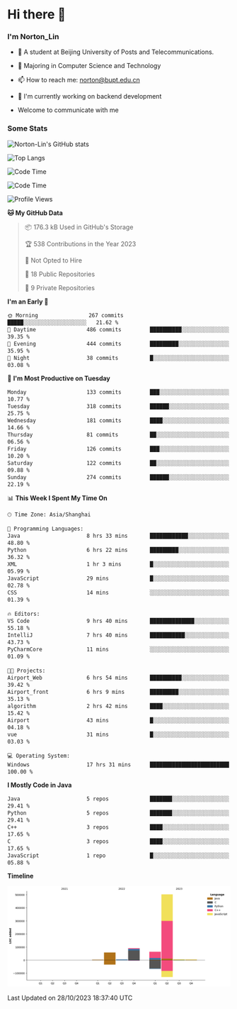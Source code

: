 
# Hi there 👋

### I'm Norton_Lin
- 🏫 A student at Beijing University of Posts and Telecommunications.
- 🌱 Majoring in Computer Science and Technology
- 📫 How to reach me: norton@bupt.edu.cn
- 🌱 I'm currently working on backend development

- Welcome to communicate with me

### Some Stats
![Norton-Lin's GitHub stats](https://github-readme-stats.vercel.app/api?username=Norton-Lin&count_private=true&show_icons=true&theme=radical)

![Top Langs](https://github-readme-stats.vercel.app/api/top-langs/?username=Norton-Lin&langs_count=10&layout=compact)

![Code Time](https://github-readme-stats.vercel.app/api/wakatime?username=Norton_Lin)

<!--START_SECTION:waka-->
![Code Time](http://img.shields.io/badge/Code%20Time-392%20hrs%2043%20mins-blue)

![Profile Views](http://img.shields.io/badge/Profile%20Views-0-blue)

**🐱 My GitHub Data** 

> 📦 176.3 kB Used in GitHub's Storage 
 > 
> 🏆 538 Contributions in the Year 2023
 > 
> 🚫 Not Opted to Hire
 > 
> 📜 18 Public Repositories 
 > 
> 🔑 9 Private Repositories 
 > 
**I'm an Early 🐤** 

```text
🌞 Morning                267 commits         █████░░░░░░░░░░░░░░░░░░░░   21.62 % 
🌆 Daytime                486 commits         ██████████░░░░░░░░░░░░░░░   39.35 % 
🌃 Evening                444 commits         █████████░░░░░░░░░░░░░░░░   35.95 % 
🌙 Night                  38 commits          █░░░░░░░░░░░░░░░░░░░░░░░░   03.08 % 
```
📅 **I'm Most Productive on Tuesday** 

```text
Monday                   133 commits         ███░░░░░░░░░░░░░░░░░░░░░░   10.77 % 
Tuesday                  318 commits         ██████░░░░░░░░░░░░░░░░░░░   25.75 % 
Wednesday                181 commits         ████░░░░░░░░░░░░░░░░░░░░░   14.66 % 
Thursday                 81 commits          ██░░░░░░░░░░░░░░░░░░░░░░░   06.56 % 
Friday                   126 commits         ███░░░░░░░░░░░░░░░░░░░░░░   10.20 % 
Saturday                 122 commits         ██░░░░░░░░░░░░░░░░░░░░░░░   09.88 % 
Sunday                   274 commits         ██████░░░░░░░░░░░░░░░░░░░   22.19 % 
```


📊 **This Week I Spent My Time On** 

```text
🕑︎ Time Zone: Asia/Shanghai

💬 Programming Languages: 
Java                     8 hrs 33 mins       ████████████░░░░░░░░░░░░░   48.80 % 
Python                   6 hrs 22 mins       █████████░░░░░░░░░░░░░░░░   36.32 % 
XML                      1 hr 3 mins         █░░░░░░░░░░░░░░░░░░░░░░░░   05.99 % 
JavaScript               29 mins             █░░░░░░░░░░░░░░░░░░░░░░░░   02.78 % 
CSS                      14 mins             ░░░░░░░░░░░░░░░░░░░░░░░░░   01.39 % 

🔥 Editors: 
VS Code                  9 hrs 40 mins       ██████████████░░░░░░░░░░░   55.18 % 
IntelliJ                 7 hrs 40 mins       ███████████░░░░░░░░░░░░░░   43.73 % 
PyCharmCore              11 mins             ░░░░░░░░░░░░░░░░░░░░░░░░░   01.09 % 

🐱‍💻 Projects: 
Airport_Web              6 hrs 54 mins       ██████████░░░░░░░░░░░░░░░   39.42 % 
Airport_front            6 hrs 9 mins        █████████░░░░░░░░░░░░░░░░   35.13 % 
algorithm                2 hrs 42 mins       ████░░░░░░░░░░░░░░░░░░░░░   15.42 % 
Airport                  43 mins             █░░░░░░░░░░░░░░░░░░░░░░░░   04.18 % 
vue                      31 mins             █░░░░░░░░░░░░░░░░░░░░░░░░   03.03 % 

💻 Operating System: 
Windows                  17 hrs 31 mins      █████████████████████████   100.00 % 
```

**I Mostly Code in Java** 

```text
Java                     5 repos             ███████░░░░░░░░░░░░░░░░░░   29.41 % 
Python                   5 repos             ███████░░░░░░░░░░░░░░░░░░   29.41 % 
C++                      3 repos             ████░░░░░░░░░░░░░░░░░░░░░   17.65 % 
C                        3 repos             ████░░░░░░░░░░░░░░░░░░░░░   17.65 % 
JavaScript               1 repo              █░░░░░░░░░░░░░░░░░░░░░░░░   05.88 % 
```



**Timeline**

![Lines of Code chart](https://raw.githubusercontent.com/Norton-Lin/Norton-Lin/main/assets/bar_graph.png)


 Last Updated on 28/10/2023 18:37:40 UTC
<!--END_SECTION:waka-->
